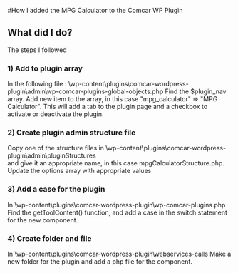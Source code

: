 #How I added the MPG Calculator to the Comcar WP Plugin

## What did I do?

The steps I followed

### 1) Add to plugin array

In the following file : \wp-content\plugins\comcar-wordpress-plugin\admin\wp-comcar-plugins-global-objects.php
Find the $plugin_nav array.
Add new item to the array, in this case "mpg_calculator" => "MPG Calculator".
This will add a tab to the plugin page and a checkbox to activate or deactivate the plugin.

### 2) Create plugin admin structure file

Copy one of the structure files in \wp-content\plugins\comcar-wordpress-plugin\admin\pluginStructures\
and give it an appropriate name, in this case mpgCalculatorStructure.php.
Update the options array with appropriate values

### 3) Add a case for the plugin

In \wp-content\plugins\comcar-wordpress-plugin\wp-comcar-plugins.php
Find the getToolContent() function, and add a case in the switch statement
for the new component.

### 4) Create folder and file

In \wp-content\plugins\comcar-wordpress-plugin\webservices-calls
Make a new folder for the plugin and add a php file for the component.
